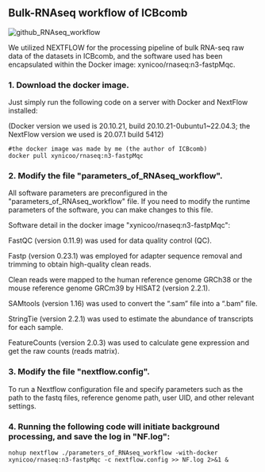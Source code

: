 ## Bulk-RNAseq workflow of ICBcomb 
![github_RNAseq_workflow](https://github.com/cloudsummer/ICBcomb/assets/24847317/1a84bded-588b-48e1-878a-8c3640fc8541)



We utilized NEXTFLOW for the processing pipeline of bulk RNA-seq raw data of the datasets in ICBcomb, and the software used has been encapsulated within the Docker image: xynicoo/rnaseq:n3-fastpMqc.

### 1. Download the docker image. 
Just simply run the following code on a server with Docker and NextFlow installed:

(Docker version we used is 20.10.21, build 20.10.21-0ubuntu1~22.04.3; the NextFlow version we used is 20.07.1 build 5412) 

```
#the docker image was made by me (the author of ICBcomb)
docker pull xynicoo/rnaseq:n3-fastpMqc
```

### 2. Modify the file "parameters_of_RNAseq_workflow".

All software parameters are preconfigured in the "parameters_of_RNAseq_workflow" file. If you need to modify the runtime parameters of the software, you can make changes to this file.

Software detail in the docker image "xynicoo/rnaseq:n3-fastpMqc":
 
 FastQC (version 0.11.9) was used for data quality control (QC).

 Fastp (version 0.23.1) was employed for adapter sequence removal and trimming to obtain high-quality clean reads. 
 
 Clean reads were mapped to the human reference genome GRCh38 or the mouse reference genome GRCm39 by HISAT2 (version 2.2.1).
 
 SAMtools (version 1.16) was used to convert the “.sam” file into a “.bam” file.
 
 StringTie (version 2.2.1) was used to estimate the abundance of transcripts for each sample.
 
 FeatureCounts (version 2.0.3) was used to calculate gene expression and get the raw counts (reads matrix).

### 3. Modify the file "nextflow.config".

To run a Nextflow configuration file and specify parameters such as the path to the fastq files, reference genome path, user UID, and other relevant settings.

### 4. Running the following code will initiate background processing, and save the log in "NF.log":

```nohup nextflow ./parameters_of_RNAseq_workflow -with-docker xynicoo/rnaseq:n3-fastpMqc -c nextflow.config >> NF.log 2>&1 &```


